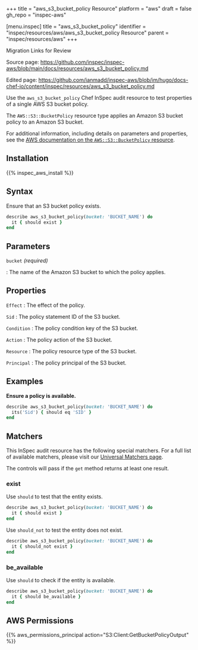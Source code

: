 +++
title = "aws_s3_bucket_policy Resource"
platform = "aws"
draft = false
gh_repo = "inspec-aws"

[menu.inspec]
title = "aws_s3_bucket_policy"
identifier = "inspec/resources/aws/aws_s3_bucket_policy Resource"
parent = "inspec/resources/aws"
+++

<div class="admonition-note">
<p class="admonition-note-title">Migration Links for Review</p>
<div class="admonition-note-text">
<p>Source page: <a href="https://github.com/inspec/inspec-aws/blob/main/docs/resources/aws_s3_bucket_policy.md">https://github.com/inspec/inspec-aws/blob/main/docs/resources/aws_s3_bucket_policy.md</a></p>
<p>Edited page: <a href="https://github.com/ianmadd/inspec-aws/blob/im/hugo/docs-chef-io/content/inspec/resources/aws_s3_bucket_policy.md">https://github.com/ianmadd/inspec-aws/blob/im/hugo/docs-chef-io/content/inspec/resources/aws_s3_bucket_policy.md</a></p>
</div>
</div>


Use the `aws_s3_bucket_policy` Chef InSpec audit resource to test properties of a single AWS S3 bucket policy.

The `AWS::S3::BucketPolicy` resource type applies an Amazon S3 bucket policy to an Amazon S3 bucket.

For additional information, including details on parameters and properties, see the [AWS documentation on the `AWS::S3::BucketPolicy` resource](https://docs.aws.amazon.com/AWSCloudFormation/latest/UserGuide/aws-properties-s3-policy.html).

## Installation

{{% inspec_aws_install %}}

## Syntax

Ensure that an S3 bucket policy exists.

```ruby
describe aws_s3_bucket_policy(bucket: 'BUCKET_NAME') do
  it { should exist }
end
```

## Parameters

`bucket` _(required)_

: The name of the Amazon S3 bucket to which the policy applies.

## Properties

`Effect`
: The effect of the policy.

`Sid`
: The policy statement ID of the S3 bucket.

`Condition`
: The policy condition key of the S3 bucket.

`Action`
: The policy action of the S3 bucket.

`Resource`
: The policy resource type of the S3 bucket.

`Principal`
: The policy principal of the S3 bucket.

## Examples

**Ensure a policy is available.**

```ruby
describe aws_s3_bucket_policy(bucket: 'BUCKET_NAME') do
  its('Sid') { should eq 'SID' }
end
```

## Matchers

This InSpec audit resource has the following special matchers. For a full list of available matchers, please visit our [Universal Matchers page](https://www.inspec.io/docs/reference/matchers/).

The controls will pass if the `get` method returns at least one result.

### exist

Use `should` to test that the entity exists.

```ruby
describe aws_s3_bucket_policy(bucket: 'BUCKET_NAME') do
  it { should exist }
end
```

Use `should_not` to test the entity does not exist.

```ruby
describe aws_s3_bucket_policy(bucket: 'BUCKET_NAME') do
  it { should_not exist }
end
```

### be_available

Use `should` to check if the entity is available.

```ruby
describe aws_s3_bucket_policy(bucket: 'BUCKET_NAME') do
  it { should be_available }
end
```

## AWS Permissions

{{% aws_permissions_principal action="S3:Client:GetBucketPolicyOutput" %}}
